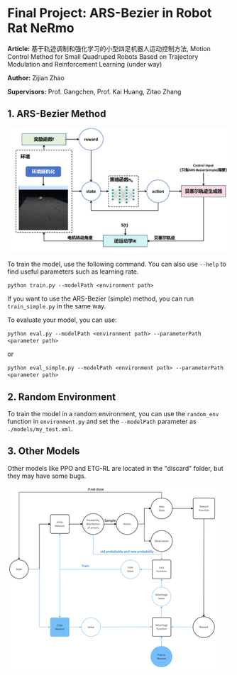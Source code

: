 # Final Project: ARS-Bezier in Robot Rat NeRmo

**Article:** 基于轨迹调制和强化学习的小型四足机器人运动控制方法, Motion Control Method for Small Quadruped Robots Based on Trajectory Modulation and Reinforcement Learning (under way)

**Author:** Zijian Zhao

**Supervisors:** Prof. Gangchen, Prof. Kai Huang, Zitao Zhang



## 1. ARS-Bezier Method

![](./img/main.jpg)

To train the model, use the following command. You can also use `--help` to find useful parameters such as learning rate.

```shell
python train.py --modelPath <environment path>
```

If you want to use the ARS-Bezier (simple) method, you can run `train_simple.py` in the same way.



To evaluate your model, you can use:

```shell
python eval.py --modelPath <environment path> --parameterPath <parameter path>
```

or

```shell
python eval_simple.py --modelPath <environment path> --parameterPath <parameter path>
```



## 2. Random Environment

To train the model in a random environment, you can use the `random_env` function in `environment.py` and set the `--modelPath` parameter as `./models/my_test.xml`.



## 3. Other Models

Other models like PPO and ETG-RL are located in the "discard" folder, but they may have some bugs.

![](./img/PPO.png)
